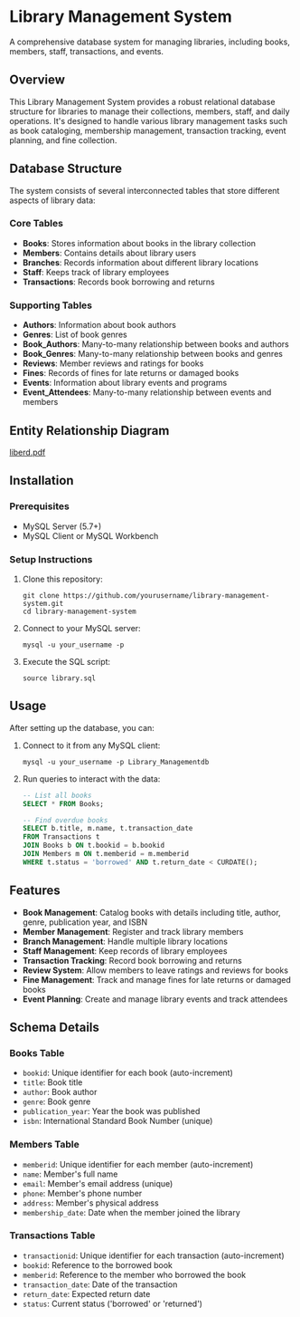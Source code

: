 # Library Management System

A comprehensive database system for managing libraries, including books, members, staff, transactions, and events.

## Overview

This Library Management System provides a robust relational database structure for libraries to manage their collections, members, staff, and daily operations. It's designed to handle various library management tasks such as book cataloging, membership management, transaction tracking, event planning, and fine collection.

## Database Structure

The system consists of several interconnected tables that store different aspects of library data:

### Core Tables
- **Books**: Stores information about books in the library collection
- **Members**: Contains details about library users
- **Branches**: Records information about different library locations
- **Staff**: Keeps track of library employees
- **Transactions**: Records book borrowing and returns

### Supporting Tables
- **Authors**: Information about book authors
- **Genres**: List of book genres
- **Book_Authors**: Many-to-many relationship between books and authors
- **Book_Genres**: Many-to-many relationship between books and genres
- **Reviews**: Member reviews and ratings for books
- **Fines**: Records of fines for late returns or damaged books
- **Events**: Information about library events and programs
- **Event_Attendees**: Many-to-many relationship between events and members

## Entity Relationship Diagram


[liberd.pdf](https://github.com/user-attachments/files/20100247/liberd.pdf)



## Installation

### Prerequisites
- MySQL Server (5.7+)
- MySQL Client or MySQL Workbench

### Setup Instructions

1. Clone this repository:
   ```
   git clone https://github.com/yourusername/library-management-system.git
   cd library-management-system
   ```

2. Connect to your MySQL server:
   ```
   mysql -u your_username -p
   ```

3. Execute the SQL script:
   ```
   source library.sql
   ```

## Usage

After setting up the database, you can:

1. Connect to it from any MySQL client:
   ```
   mysql -u your_username -p Library_Managementdb
   ```

2. Run queries to interact with the data:
   ```sql
   -- List all books
   SELECT * FROM Books;
   
   -- Find overdue books
   SELECT b.title, m.name, t.transaction_date 
   FROM Transactions t
   JOIN Books b ON t.bookid = b.bookid
   JOIN Members m ON t.memberid = m.memberid
   WHERE t.status = 'borrowed' AND t.return_date < CURDATE();
   ```

## Features

- **Book Management**: Catalog books with details including title, author, genre, publication year, and ISBN
- **Member Management**: Register and track library members
- **Branch Management**: Handle multiple library locations
- **Staff Management**: Keep records of library employees
- **Transaction Tracking**: Record book borrowing and returns
- **Review System**: Allow members to leave ratings and reviews for books
- **Fine Management**: Track and manage fines for late returns or damaged books
- **Event Planning**: Create and manage library events and track attendees

## Schema Details

### Books Table
- `bookid`: Unique identifier for each book (auto-increment)
- `title`: Book title
- `author`: Book author
- `genre`: Book genre
- `publication_year`: Year the book was published
- `isbn`: International Standard Book Number (unique)

### Members Table
- `memberid`: Unique identifier for each member (auto-increment)
- `name`: Member's full name
- `email`: Member's email address (unique)
- `phone`: Member's phone number
- `address`: Member's physical address
- `membership_date`: Date when the member joined the library

### Transactions Table
- `transactionid`: Unique identifier for each transaction (auto-increment)
- `bookid`: Reference to the borrowed book
- `memberid`: Reference to the member who borrowed the book
- `transaction_date`: Date of the transaction
- `return_date`: Expected return date
- `status`: Current status ('borrowed' or 'returned')

